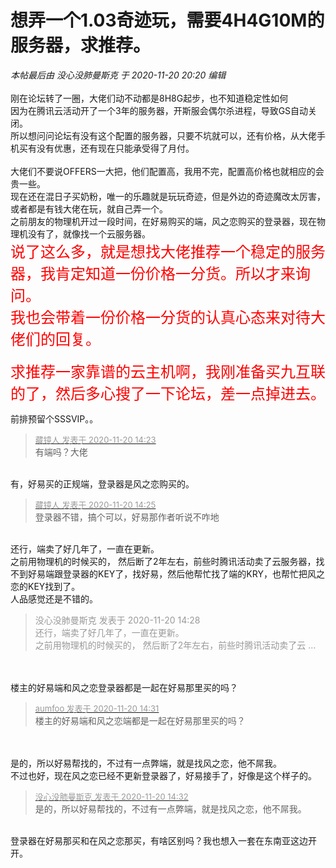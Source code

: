 # 想弄一个1.03奇迹玩，需要4H4G10M的服务器，求推荐。


<i class="pstatus"> 本帖最后由 没心没肺曼斯克 于 2020-11-20 20:20 编辑 </i><br />
<br />
刚在论坛转了一圈，大佬们动不动都是8H8G起步，也不知道稳定性如何<br />
因为在腾讯云活动开了一个3年的服务器，开斯服会偶尔杀进程，导致GS自动关闭。<br />
所以想问问论坛有没有这个配置的服务器，只要不坑就可以，还有价格，从大佬手机买有没有优惠，还有现在只能承受得了月付。<br />
<br />
大佬们不要说OFFERS一大把，他们配置高，我用不完，配置高价格也就相应的会贵一些。<br />
现在还在混日子买奶粉，唯一的乐趣就是玩玩奇迹，但是外边的奇迹魔改太厉害，或者都是有钱大佬在玩，就自己弄一个。<br />
之前朋友的物理机开过一段时间，在好易购买的端，风之恋购买的登录器，现在物理机没有了，就像找一个云服务器。<br />
<font size="5"><font color="Red">说了这么多，就是想找大佬推荐一个稳定的服务器，我肯定知道一份价格一分货。所以才来询问。<br />
我也会带着一份价格一分货的认真心态来对待大佬们的回复。</font></font><br />
<br />
<font size="5"><font color="Red">求推荐一家靠谱的云主机啊，我刚准备买九互联的了，然后多心搜了一下论坛，差一点掉进去。</font></font>

前排预留个SSSVIP。。

<div class="quote"><blockquote><font size="2"><a href="https://www.hostloc.com/forum.php?mod=redirect&amp;goto=findpost&amp;pid=9486320&amp;ptid=769071" target="_blank"><font color="#999999">藏镜人 发表于 2020-11-20 14:23</font></a></font><br />
有端吗？大佬</blockquote></div><br />
有，好易买的正规端，登录器是风之恋购买的。<br />


<div class="quote"><blockquote><font size="2"><a href="https://www.hostloc.com/forum.php?mod=redirect&amp;goto=findpost&amp;pid=9486346&amp;ptid=769071" target="_blank"><font color="#999999">藏镜人 发表于 2020-11-20 14:25</font></a></font><br />
登录器不错，搞个可以，好易那作者听说不咋地</blockquote></div><br />
还行，端卖了好几年了，一直在更新。<br />
之前用物理机的时候买的， 然后断了2年左右，前些时腾讯活动卖了云服务器，找不到好易端跟登录器的KEY了，找好易，然后他帮忙找了端的KRY，也帮忙把风之恋的KEY找到了。<br />
人品感觉还是不错的。

<div class="quote"><blockquote><font color="#999999">没心没肺曼斯克 发表于 2020-11-20 14:28</font><br />
<font color="#999999">还行，端卖了好几年了，一直在更新。<br />
之前用物理机的时候买的， 然后断了2年左右，前些时腾讯活动卖了云 ...</font></blockquote></div><br />
<br />
楼主的好易端和风之恋登录器都是一起在好易那里买的吗？

<div class="quote"><blockquote><font size="2"><a href="https://www.hostloc.com/forum.php?mod=redirect&amp;goto=findpost&amp;pid=9486368&amp;ptid=769071" target="_blank"><font color="#999999">aumfoo 发表于 2020-11-20 14:31</font></a></font><br />
楼主的好易端和风之恋端都是一起在好易那里买的吗？</blockquote></div><br />
<br />
是的，所以好易帮找的，不过有一点弊端，就是找风之恋，他不屌我。<br />
不过也好，现在风之恋已经不更新登录器了，好易接手了，好像是这个样子的。

<div class="quote"><blockquote><font size="2"><a href="https://www.hostloc.com/forum.php?mod=redirect&amp;goto=findpost&amp;pid=9486374&amp;ptid=769071" target="_blank"><font color="#999999">没心没肺曼斯克 发表于 2020-11-20 14:32</font></a></font><br />
是的，所以好易帮找的，不过有一点弊端，就是找风之恋，他不屌我。</blockquote></div><br />
登录器在好易那买和在风之恋那买，有啥区别吗？我也想入一套在东南亚这边开开。
